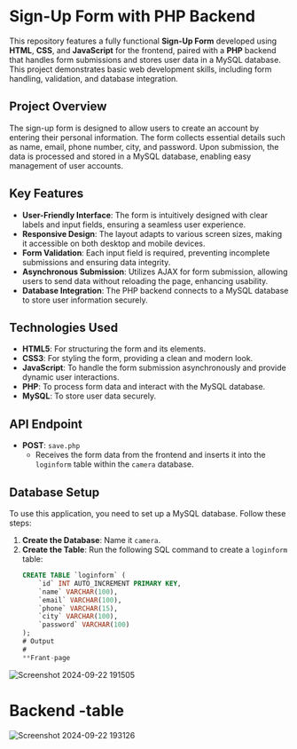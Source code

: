 # Sign-Up Form with PHP Backend

This repository features a fully functional **Sign-Up Form** developed using **HTML**, **CSS**, and **JavaScript** for the frontend, paired with a **PHP** backend that handles form submissions and stores user data in a MySQL database. This project demonstrates basic web development skills, including form handling, validation, and database integration.

## Project Overview

The sign-up form is designed to allow users to create an account by entering their personal information. The form collects essential details such as name, email, phone number, city, and password. Upon submission, the data is processed and stored in a MySQL database, enabling easy management of user accounts.

## Key Features
- **User-Friendly Interface**: The form is intuitively designed with clear labels and input fields, ensuring a seamless user experience.
- **Responsive Design**: The layout adapts to various screen sizes, making it accessible on both desktop and mobile devices.
- **Form Validation**: Each input field is required, preventing incomplete submissions and ensuring data integrity.
- **Asynchronous Submission**: Utilizes AJAX for form submission, allowing users to send data without reloading the page, enhancing usability.
- **Database Integration**: The PHP backend connects to a MySQL database to store user information securely.

## Technologies Used
- **HTML5**: For structuring the form and its elements.
- **CSS3**: For styling the form, providing a clean and modern look.
- **JavaScript**: To handle the form submission asynchronously and provide dynamic user interactions.
- **PHP**: To process form data and interact with the MySQL database.
- **MySQL**: To store user data securely.

## API Endpoint
- **POST**: `save.php`
  - Receives the form data from the frontend and inserts it into the `loginform` table within the `camera` database.

## Database Setup
To use this application, you need to set up a MySQL database. Follow these steps:
1. **Create the Database**: Name it `camera`.
2. **Create the Table**: Run the following SQL command to create a `loginform` table:
   ```sql
   CREATE TABLE `loginform` (
       `id` INT AUTO_INCREMENT PRIMARY KEY,
       `name` VARCHAR(100),
       `email` VARCHAR(100),
       `phone` VARCHAR(15),
       `city` VARCHAR(100),
       `password` VARCHAR(100)
   );
   # Output
   #
   **Frant-page
![Screenshot 2024-09-22 191505](https://github.com/user-attachments/assets/de001466-f0f8-405c-8a92-a042da68bdf8)

# Backend -table

![Screenshot 2024-09-22 193126](https://github.com/user-attachments/assets/01009e6f-a9e6-4d1d-a9d9-12656b8f2c07)
